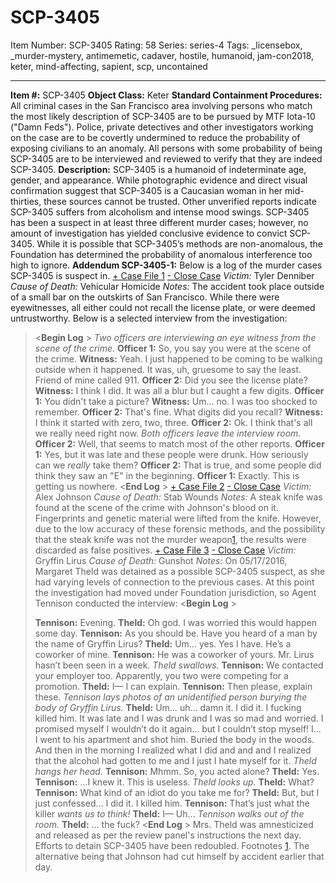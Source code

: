# SCP-3405
Item Number: SCP-3405
Rating: 58
Series: series-4
Tags: _licensebox, _murder-mystery, antimemetic, cadaver, hostile, humanoid, jam-con2018, keter, mind-affecting, sapient, scp, uncontained

---

**Item #:** SCP-3405
**Object Class:** Keter
**Standard Containment Procedures:** All criminal cases in the San Francisco area involving persons who match the most likely description of SCP-3405 are to be pursued by MTF Iota-10 ("Damn Feds"). Police, private detectives and other investigators working on the case are to be covertly undermined to reduce the probability of exposing civilians to an anomaly.
All persons with some probability of being SCP-3405 are to be interviewed and reviewed to verify that they are indeed SCP-3405.
**Description:** SCP-3405 is a humanoid of indeterminate age, gender, and appearance. While photographic evidence and direct visual confirmation suggest that SCP-3405 is a Caucasian woman in her mid-thirties, these sources cannot be trusted. Other unverified reports indicate SCP-3405 suffers from alcoholism and intense mood swings.
SCP-3405 has been a suspect in at least three different murder cases; however, no amount of investigation has yielded conclusive evidence to convict SCP-3405. While it is possible that SCP-3405’s methods are non-anomalous, the Foundation has determined the probability of anomalous interference too high to ignore.
**Addendum SCP-3405-1:** Below is a log of the murder cases SCP-3405 is suspect in.
[\+ Case File 1](javascript:;)
[\- Close Case](javascript:;)
_Victim:_ Tyler Denniber
_Cause of Death:_ Vehicular Homicide
_Notes:_ The accident took place outside of a small bar on the outskirts of San Francisco. While there were eyewitnesses, all either could not recall the license plate, or were deemed untrustworthy. Below is a selected interview from the investigation:
> <**Begin Log** >
> _Two officers are interviewing an eye witness from the scene of the crime._
> **Officer 1:** So, you say you were at the scene of the crime.
> **Witness:** Yeah. I just happened to be coming to be walking outside when it happened. It was, uh, gruesome to say the least. Friend of mine called 911.
> **Officer 2:** Did you see the license plate?
> **Witness:** I think I did. It was all a blur but I caught a few digits.
> **Officer 1:** You didn't take a picture?
> **Witness:** Um… no. I was too shocked to remember.
> **Officer 2:** That's fine. What digits did you recall?
> **Witness:** I think it started with zero, two, three.
> **Officer 2:** Ok. I think that's all we really need right now.
> _Both officers leave the interview room._
> **Officer 2:** Well, that seems to match most of the other reports.
> **Officer 1:** Yes, but it was late and these people were drunk. How seriously can we _really_ take them?
> **Officer 2:** That is true, and some people did think they saw an "E" in the beginning.
> **Officer 1:** Exactly. This is getting us nowhere.
> <**End Log** >
[\+ Case File 2](javascript:;)
[\- Close Case](javascript:;)
_Victim:_ Alex Johnson
_Cause of Death:_ Stab Wounds
_Notes:_ A steak knife was found at the scene of the crime with Johnson's blood on it. Fingerprints and genetic material were lifted from the knife. However, due to the low accuracy of these forensic methods, and the possibility that the steak knife was not the murder weapon[1](javascript:;), the results were discarded as false positives.
[\+ Case File 3](javascript:;)
[\- Close Case](javascript:;)
_Victim:_ Gryffin Lirus
_Cause of Death:_ Gunshot
_Notes:_ On 05/17/2016, Margaret Theld was detained as a possible SCP-3405 suspect, as she had varying levels of connection to the previous cases. At this point the investigation had moved under Foundation jurisdiction, so Agent Tennison conducted the interview:
> <**Begin Log** >  
>    
>  **Tennison:** Evening.
> **Theld:** Oh god. I was worried this would happen some day.
> **Tennison:** As you should be. Have you heard of a man by the name of Gryffin Lirus?
> **Theld:** Um… yes. Yes I have. He’s a coworker of mine.
> **Tennison:** He was a coworker of yours. Mr. Lirus hasn’t been seen in a week.
> _Theld swallows._
> **Tennison:** We contacted your employer too. Apparently, you two were competing for a promotion.
> **Theld:** I— I can explain.
> **Tennison:** Then please, explain these.
> _Tennison lays photos of an unidentified person burying the body of Gryffin Lirus._
> **Theld:** Um… uh… damn it. I did it. I fucking killed him. It was late and I was drunk and I was so mad and worried. I promised myself I wouldn’t do it again… but I couldn’t stop myself! I… I went to his apartment and shot him. Buried the body in the woods. And then in the morning I realized what I did and and and I realized that the alcohol had gotten to me and I just I hate myself for it.
> _Theld hangs her head._
> **Tennison:** Mhmm. So, you acted alone?
> **Theld:** Yes.
> **Tennison:** …I knew it. This is useless.
> _Theld looks up._
> **Theld:** What?
> **Tennison:** What kind of an idiot do you take me for?
> **Theld:** But, but I just confessed… I did it. I killed him.
> **Tennison:** That’s just what the killer _wants us to think!_
> **Theld:** I— Uh…
> _Tennison walks out of the room._
> **Theld:** … the fuck?
> <**End Log** >
Mrs. Theld was amnesticized and released as per the review panel's instructions the next day. Efforts to detain SCP-3405 have been redoubled.
Footnotes
[1](javascript:;). The alternative being that Johnson had cut himself by accident earlier that day.